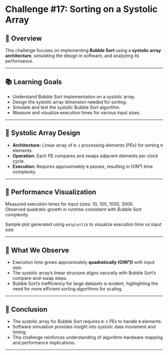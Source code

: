 # Challenge #17: Sorting on a Systolic Array

## 🔹 Overview

This challenge focuses on implementing **Bubble Sort** using a **systolic array architecture**, simulating the design in software, and analyzing its performance.

---

## 📚 Learning Goals

- Understand Bubble Sort implementation on a systolic array.
- Design the systolic array dimension needed for sorting.
- Simulate and test the systolic Bubble Sort algorithm.
- Measure and visualize execution times for various input sizes.

---

## 🔹 Systolic Array Design

- **Architecture:** Linear array of `N-1` processing elements (PEs) for sorting `N` elements.
- **Operation:** Each PE compares and swaps adjacent elements per clock cycle.
- **Execution:** Requires approximately `N` passes, resulting in O(N²) time complexity.

---

## 🔹 Performance Visualization

Measured execution times for input sizes: 10, 100, 1000, 3000.  
Observed quadratic growth in runtime consistent with Bubble Sort complexity.

Sample plot generated using `matplotlib` to visualize execution time vs input size.

---

## 🔹 What We Observe

- Execution time grows approximately **quadratically (O(N²))** with input size.
- The systolic array’s linear structure aligns naturally with Bubble Sort’s compare-and-swap steps.
- Bubble Sort’s inefficiency for large datasets is evident, highlighting the need for more efficient sorting algorithms for scaling.

---

## 🔹 Conclusion

- The systolic array for Bubble Sort requires `N-1` PEs to handle `N` elements.
- Software simulation provides insight into systolic data movement and timing.
- This challenge reinforces understanding of algorithm-hardware mapping and performance implications.

---